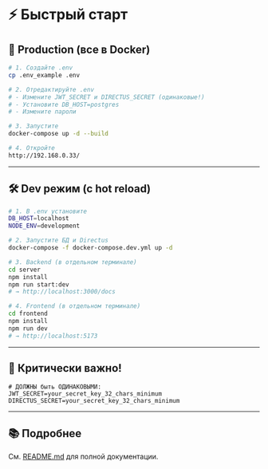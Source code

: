 # ⚡ Быстрый старт

## 🎯 Production (все в Docker)

```bash
# 1. Создайте .env
cp .env_example .env

# 2. Отредактируйте .env
# - Измените JWT_SECRET и DIRECTUS_SECRET (одинаковые!)
# - Установите DB_HOST=postgres
# - Измените пароли

# 3. Запустите
docker-compose up -d --build

# 4. Откройте
http://192.168.0.33/
```

---

## 🛠️ Dev режим (с hot reload)

```bash
# 1. В .env установите
DB_HOST=localhost
NODE_ENV=development

# 2. Запустите БД и Directus
docker-compose -f docker-compose.dev.yml up -d

# 3. Backend (в отдельном терминале)
cd server
npm install
npm run start:dev
# → http://localhost:3000/docs

# 4. Frontend (в отдельном терминале)
cd frontend
npm install
npm run dev
# → http://localhost:5173
```

---

## 🔑 Критически важно!

```env
# ДОЛЖНЫ быть ОДИНАКОВЫМИ:
JWT_SECRET=your_secret_key_32_chars_minimum
DIRECTUS_SECRET=your_secret_key_32_chars_minimum
```

---

## 📚 Подробнее

См. [README.md](README.md) для полной документации.

